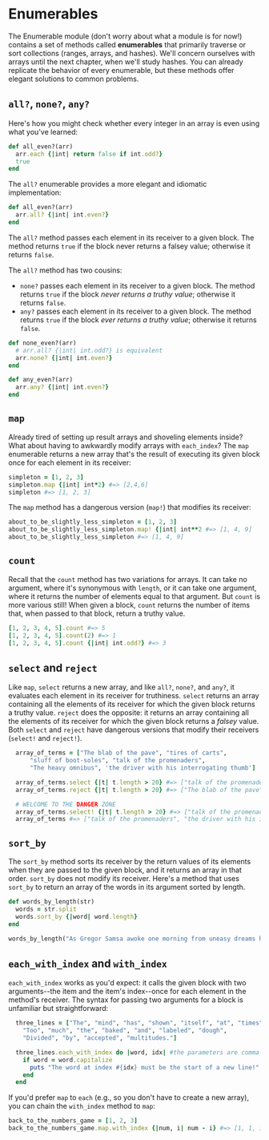 # Enumerables

The Enumerable module (don't worry about what a module is for now!) contains a
set of methods called **enumerables** that primarily traverse or sort collections
(ranges, arrays, and hashes). We'll concern ourselves with arrays until the next
chapter, when we'll study hashes. You can already replicate the behavior of
every enumerable, but these methods offer elegant solutions to common problems.


## `all?`, `none?`, `any?`

Here's how you might check whether every integer in an array is even using what
you've learned:

```ruby
def all_even?(arr)
  arr.each {|int| return false if int.odd?}
  true
end
```

The `all?` enumerable provides a more elegant and idiomatic implementation:

```ruby
def all_even?(arr)
  arr.all? {|int| int.even?}
end
```

The `all?` method passes each element in its receiver to a given block. The
method returns `true` if the block never returns a falsey value; otherwise it
returns `false`.

The `all?` method has two cousins:
  * `none?` passes each element in its receiver to a given block. The method returns `true` if the block _never returns a truthy value_; otherwise it returns `false`.
  * `any?` passes each element in its receiver to a given block. The method returns `true` if the block _ever returns a truthy value_; otherwise it returns `false`.

```ruby
def none_even?(arr)
  # arr.all? {|int| int.odd?} is equivalent
  arr.none? {|int| int.even?}
end

def any_even?(arr)
  arr.any? {|int| int.even?}
end
```


## `map`

Already tired of setting up result arrays and shoveling elements inside? What
about having to awkwardly modify arrays with `each_index`? The `map` enumerable
returns a new array that's the result of executing its given block once for each
element in its receiver:

```ruby
simpleton = [1, 2, 3]
simpleton.map {|int| int*2} #=> [2,4,6]
simpleton #=> [1, 2, 3]
```

The `map` method has a dangerous version (`map!`) that modifies its receiver:

```ruby
about_to_be_slightly_less_simpleton = [1, 2, 3]
about_to_be_slightly_less_simpleton.map! {|int| int**2 #=> [1, 4, 9]
about_to_be_slightly_less_simpleton #=> [1, 4, 9]
```


## `count`

Recall that the `count` method has two variations for arrays. It can take no
argument, where it's synonymous with `length`, or it can take one argument,
where it returns the number of elements equal to that argument. But `count` is
more various still! When given a block, `count` returns the number of items
that, when passed to that block, return a truthy value.

```ruby
[1, 2, 3, 4, 5].count #=> 5
[1, 2, 3, 4, 5].count(2) #=> 1
[1, 2, 3, 4, 5].count {|int| int.odd?} #=> 3
```


## `select` and `reject`

Like `map`, `select` returns a new array, and like `all?`, `none?`, and `any?`,
it evaluates each element in its receiver for truthiness. `select` returns an
array containing all the elements of its receiver for which the given block
returns a truthy value. `reject` does the opposite: it returns an array
containing all the elements of its receiver for which the given block returns a
_falsey_ value. Both `select` and `reject` have dangerous versions that modify
their receivers (`select!` and `reject!`).

```ruby
  array_of_terms = ["The blab of the pave", "tires of carts",
      "sluff of boot-soles", "talk of the promenaders",
      "The heavy omnibus", 'the driver with his interrogating thumb']

  array_of_terms.select {|t| t.length > 20} #=> ["talk of the promenaders", "the driver with his interrogating thumb"]
  array_of_terms.reject {|t| t.length > 20} #=> ["The blab of the pave", "tires of carts", "sluff of boot-soles", "The heavy omnibus"]

  # WELCOME TO THE DANGER ZONE
  array_of_terms.select! {|t| t.length > 20} #=> ["talk of the promenaders", "the driver with his interrogating thumb"]
  array_of_terms #=> ["talk of the promenaders", "the driver with his interrogating thumb"]
```


## `sort_by`

The `sort_by` method sorts its receiver by the return values of its elements
when they are passed to the given block, and it returns an array in that order.
`sort_by` does not modify its receiver. Here's a method that uses `sort_by` to
return an array of the words in its argument sorted by length.

```ruby
def words_by_length(str)
  words = str.split
  words.sort_by {|word| word.length}
end

words_by_length("As Gregor Samsa awoke one morning from uneasy dreams he found himself transformed in his bed into a gigantic insect") #=> ["a", "As", "he", "in", "his", "one", "bed", "into", "from", "found", "Samsa", "awoke", "insect", "Gregor", "dreams", "uneasy", "morning", "himself", "gigantic", "transformed"]
```


## `each_with_index` and `with_index`

`each_with_index` works as you'd expect: it calls the given block with two
arguments--the item and the item's index--once for each element in the method's
receiver. The syntax for passing two arguments for a block is unfamiliar but
straightforward:

```ruby
  three_lines = ["The", "mind", "has", "shown", "itself", "at", "times",
    "Too", "much", "the", "baked", "and", "labeled", "dough",
    "Divided", "by", "accepted", "multitudes."]

  three_lines.each_with_index do |word, idx| #the parameters are comma separated and in order
    if word = word.capitalize
      puts "The word at index #{idx} must be the start of a new line!"
    end
  end
```

If you'd prefer `map` to `each` (e.g., so you don't have to create a new array),
you can chain the `with_index` method to `map`:

```ruby
back_to_the_numbers_game = [1, 2, 3]
back_to_the_numbers_game.map.with_index {|num, i| num - i} #=> [1, 1, 1]
```
